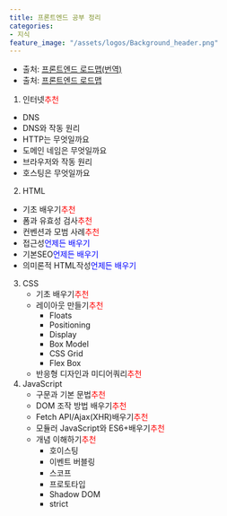 ```yaml
---
title: 프론트엔드 공부 정리
categories:
- 지식
feature_image: "/assets/logos/Background_header.png"
---
```

* 출처: [프론트엔드 로드맵(번역)](https://github.com/devJang/developer-roadmap)
* 출처: [프론트엔드 로드맵](http://roadmap.sh)
1. 인터넷<span style="color:red">추천</span>
  - DNS
  - DNS와 작동 원리
  - HTTP는 무엇일까요
  - 도메인 네임은 무엇일까요
  - 브라우저와 작동 원리
  - 호스팅은 무엇일까요
2. HTML
  - 기초 배우기<span style="color:red">추천</span>
  - 폼과 유효성 검사<span style="color:red">추천</span>
  - 컨벤션과 모범 사례<span style="color:red">추천</span>
  - 접근성<span style="color:blue">언제든 배우기</span>
  - 기본SEO<span style="color:blue">언제든 배우기</span>
  - 의미론적 HTML작성<span style="color:blue">언제든 배우기</span>
3. CSS
    - 기초 배우기<span style="color:red">추천</span>
    - 레이아웃 만들기<span style="color:red">추천</span>
      - Floats
      - Positioning
      - Display
      - Box Model
      - CSS Grid
      - Flex Box
    - 반응형 디자인과 미디어쿼리<span style="color:red">추천</span>
4. JavaScript
   - 구문과 기본 문법<span style="color:red">추천</span>
   - DOM 조작 방법 배우기<span style="color:red">추천</span>
   - Fetch API/Ajax(XHR)배우기<span style="color:red">추천</span>
   - 모듈러 JavaScript와 ES6+배우기<span style="color:red">추천</span>
   - 개념 이해하기<span style="color:red">추천</span>
     - 호이스팅
     - 이벤트 버블링
     - 스코프
     - 프로토타입
     - Shadow DOM
     - strict
